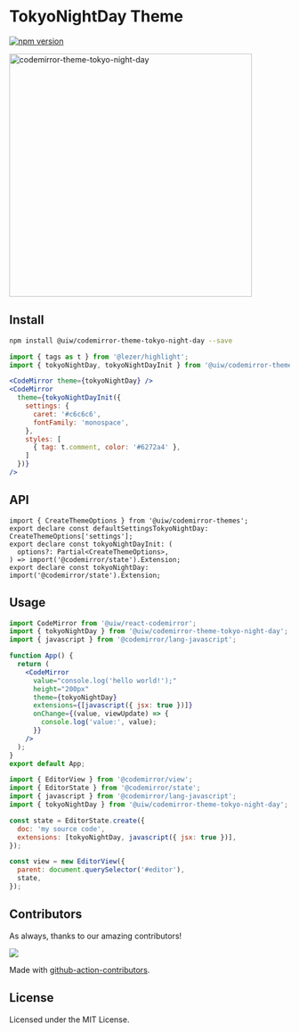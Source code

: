 <!--rehype:ignore:start-->

# TokyoNightDay Theme

<!--rehype:ignore:end-->

[![npm version](https://img.shields.io/npm/v/@uiw/codemirror-theme-tokyo-night-day.svg)](https://www.npmjs.com/package/@uiw/codemirror-theme-tokyo-night-day)

<a href="https://uiwjs.github.io/react-codemirror/#/theme/data/tokyo-night-day">
  <img width="436" alt="codemirror-theme-tokyo-night-day" src="https://user-images.githubusercontent.com/1680273/206104544-ca4db2e0-caac-4804-9321-c269fe660245.png">
</a>

## Install

```bash
npm install @uiw/codemirror-theme-tokyo-night-day --save
```

```jsx
import { tags as t } from '@lezer/highlight';
import { tokyoNightDay, tokyoNightDayInit } from '@uiw/codemirror-theme-tokyo-night-day';

<CodeMirror theme={tokyoNightDay} />
<CodeMirror
  theme={tokyoNightDayInit({
    settings: {
      caret: '#c6c6c6',
      fontFamily: 'monospace',
    },
    styles: [
      { tag: t.comment, color: '#6272a4' },
    ]
  })}
/>
```

## API

```tsx
import { CreateThemeOptions } from '@uiw/codemirror-themes';
export declare const defaultSettingsTokyoNightDay: CreateThemeOptions['settings'];
export declare const tokyoNightDayInit: (
  options?: Partial<CreateThemeOptions>,
) => import('@codemirror/state').Extension;
export declare const tokyoNightDay: import('@codemirror/state').Extension;
```

## Usage

```jsx
import CodeMirror from '@uiw/react-codemirror';
import { tokyoNightDay } from '@uiw/codemirror-theme-tokyo-night-day';
import { javascript } from '@codemirror/lang-javascript';

function App() {
  return (
    <CodeMirror
      value="console.log('hello world!');"
      height="200px"
      theme={tokyoNightDay}
      extensions={[javascript({ jsx: true })]}
      onChange={(value, viewUpdate) => {
        console.log('value:', value);
      }}
    />
  );
}
export default App;
```

```js
import { EditorView } from '@codemirror/view';
import { EditorState } from '@codemirror/state';
import { javascript } from '@codemirror/lang-javascript';
import { tokyoNightDay } from '@uiw/codemirror-theme-tokyo-night-day';

const state = EditorState.create({
  doc: 'my source code',
  extensions: [tokyoNightDay, javascript({ jsx: true })],
});

const view = new EditorView({
  parent: document.querySelector('#editor'),
  state,
});
```

## Contributors

As always, thanks to our amazing contributors!

<a href="https://github.com/uiwjs/react-codemirror/graphs/contributors">
  <img src="https://uiwjs.github.io/react-codemirror/CONTRIBUTORS.svg" />
</a>

Made with [github-action-contributors](https://github.com/jaywcjlove/github-action-contributors).

## License

Licensed under the MIT License.
